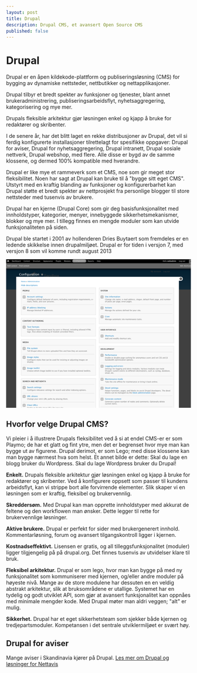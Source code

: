 ```yaml
---
layout: post
title: Drupal
description: Drupal CMS, et avansert Open Source CMS
published: false
---
```


# Drupal
Drupal er en åpen kildekode-plattform og publiseringsløsning (CMS) for bygging av dynamiske nettsteder, nettbutikker og nettapplikasjoner.

Drupal tilbyr et bredt spekter av funksjoner og tjenester, blant annet brukeradministrering, publiseringsarbeidsflyt, nyhetsaggregering, kategorisering og mye mer.

Drupals fleksible arkitektur gjør løsningen enkel og kjapp å bruke for redaktører og skribenter.

I de senere år, har det blitt laget en rekke distribusjoner av Drupal, det vil si ferdig konfigurerte installasjoner tilrettelagt for spesifikke oppgaver: Drupal for aviser, Drupal for nyhetsaggregering, Drupal intranett, Drupal sosiale nettverk, Drupal webshop, med flere. Alle disse er bygd av de samme klossene, og dermed 100% kompatible med hverandre. 

Drupal er like mye et rammeverk som et CMS, noe som gir meget stor fleksibilitet. Noen har sagt at Drupal kan bruke til å "bygge sitt eget CMS". Utstyrt med en kraftig blanding av funksjoner og konfigurerbarhet kan Drupal støtte et bredt spekter av nettprosjekt fra personlige blogger til store nettsteder med tusenvis av brukere.

Drupal har en kjerne (Drupal Core) som gir deg basisfunksjonalitet med innholdstyper, kategorier, menyer, innebyggede sikkerhetsmekanismer, blokker og mye mer. I tillegg finnes en mengde moduler som kan utvide funksjonaliteten på siden.

Drupal ble startet i 2001 av hollenderen Dries Buytaert som fremdeles er en ledende skikkelse innen drupalmiljøet. Drupal er for tiden i versjon 7, med versjon 8 som vil komme rundt august 2013

![Drupal screenshot](../img/drupal-screenshot.png)

## Hvorfor velge Drupal CMS?
Vi pleier i å illustrere Drupals fleksibilitet ved å si at endel CMS-er er som Playmo; de har et glatt og fint ytre, men det er begrenset hvor mye man kan bygge ut av figurene. Drupal derimot, er som Lego; med disse klossene kan man bygge nærmest hva som helst. Et annet bilde er dette: Skal du lage en blogg bruker du Wordpress. Skal du lage Wordpress bruker du Drupal! 

**Enkelt.** Drupals fleksible arkitektur gjør løsningen enkel og kjapp å bruke for redaktører og skribenter. Ved å konfigurere oppsett som passer til kundens arbeidsflyt, kan vi strippe bort alle forvirrende elementer. Slik skaper vi en løsningen som er kraftig, fleksibel og brukervennlig.

**Skreddersøm.** Med Drupal kan man opprette innholdstyper med akkurat de feltene og den workflowen man ønsker. Dette legger til rette for brukervennlige løsninger.

**Aktive brukere.** Drupal er perfekt for sider med brukergenerert innhold. Kommentarløsning, forum og avansert tilgangskontroll ligger i kjernen.

**Kostnadseffektivt.** Lisensen er gratis, og all tilleggsfunksjonalitet (moduler) ligger tilgjengelig på på drupal.org. Det finnes tusenvis av utvidelser klare til bruk.

**Fleksibel arkitektur.** Drupal er som lego, hvor man kan bygge på med ny funksjonalitet som kommuniserer med kjernen, og/eller andre moduler på høyeste nivå. Mange av de store modulene har dessuten en en veldig abstrakt arkitektur, slik at bruksområdene er utallige. Systemet har en tydelig og godt utviklet API, som gjør at avansert funksjonalitet kan oppnåes med minimale mengder kode. Med Drupal møter man aldri veggen; "alt" er mulig.

**Sikkerhet.** Drupal har et eget sikkerhetsteam som sjekker både kjernen og tredjepartsmoduler. Kompetansen i det sentrale utviklermiljøet er svært høy.

## Drupal for aviser
Mange aviser i Skandinavia kjører på Drupal. [Les mer om Drupal og løsninger for Nettavis](http://www.newsfront.no)